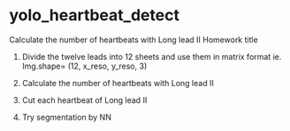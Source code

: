 # yolo_heartbeat_detect
Calculate the number of heartbeats with Long lead II
Homework title
1. Divide the twelve leads into 12 sheets and use them in matrix format
  ie.  Img.shape= (12, x_reso, y_reso, 3)

2. Calculate the number of heartbeats with Long lead II 

3. Cut each heartbeat of Long lead II 

4. Try segmentation by NN
